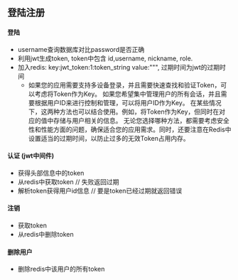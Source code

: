 ## 登陆注册
#### 登陆
* username查询数据库对比password是否正确
* 利用jwt生成token, token中包含 id,username,  nickname, role. 
* 加入redis: key:jwt_token:1:token_string value:""", 过期时间为jwt的过期时间
  * 如果您的应用需要支持多设备登录，并且需要快速查找和验证Token，可以考虑将Token作为Key。
    如果您希望集中管理用户的所有会话，并且需要根据用户ID来进行控制和管理，可以将用户ID作为Key。
    在某些情况下，这两种方法也可以结合使用。例如，将Token作为Key，但同时在对应的值中存储与用户相关的信息。
    无论您选择哪种方法，都需要考虑安全性和性能方面的问题，确保适合您的应用需求。同时，还要注意在Redis中设置适当的过期时间，以防止过多的无效Token占用内存。

#### 认证 (jwt中间件)
* 获得头部信息中的token
* 从redis中获取token     // 失败返回过期
* 解析token获得用户id信息  // 要是token已经过期就返回错误

#### 注销
* 获取token
* 从redis中删除token


#### 删除用户
* 删除redis中该用户的所有token